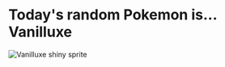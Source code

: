 # Today's random Pokemon is... Vanilluxe

![Vanilluxe shiny sprite](https://raw.githubusercontent.com/PokeAPI/sprites/master/sprites/pokemon/shiny/584.png)